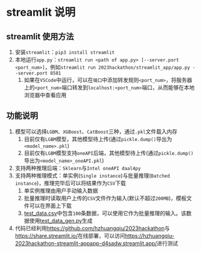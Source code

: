 # streamlit 说明

## streamlit 使用方法

1. 安装`streamlit`：`pip3 install streamlit`
2. 本地运行`app.py`：`streamlit run <path of app.py> [--server.port <port_num>]`，例如`streamlit run 2023hackathon/streamlit_app/app.py --server.port 8501`
    1. 如果在`VSCode`中运行，可以在`端口`中添加转发规则`<port_num>`，将服务器上的`<port_num>`端口转发到`localhost:<port_num>`端口，从而能够在本地浏览器中查看应用

## 功能说明

1. 模型可以选择`LGBM`、`XGBoost`、`CatBoost`三种，通过`.pkl`文件载入内存
    1. 目前仅有`LGBM`模型，其他模型待上传(通过`pickle.dump()`导出为`<model_name>.pkl`)
    2. 目前仅有`LGBM`模型支持`oneAPI`后端，其他模型待上传(通过`pickle.dump()`导出为`<model_name>_oneAPI.pkl`)
3. 支持两种推理后端：`Sklearn`与`Intel oneAPI daal4py`
4. 支持两种推理模式：单实例(`Single instance`)与批量推理(`Batched instance`)，推理完毕后可以将结果作为`CSV`下载
    1. 单实例推理由用户手动输入数据
    2. 批量推理时读取用户上传的`CSV`文件作为输入(默认不超过`200MB`)，模板文件可以在界面上下载
    3. [test_data.csv](./test_data.csv)中包含`100`条数据，可以使用它作为批量推理的输入。该数据使用[test_data_gen.py](./test_data_gen.py)生成
5. 代码已经利用<https://github.com/hzhuangqiu/2023hackathon>与<https://share.streamlit.io/>在线部署，可以访问<https://hzhuangqiu-2023hackathon-streamlit-appapp-d4sadw.streamlit.app/>进行测试
